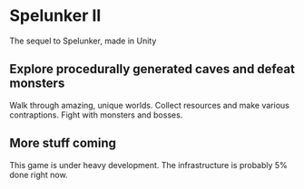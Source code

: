 # Spelunker II
The sequel to Spelunker, made in Unity


## Explore procedurally generated caves and defeat monsters
Walk through amazing, unique worlds. Collect resources and make various contraptions. Fight with monsters and bosses.

## More stuff coming
This game is under heavy development. The infrastructure is probably 5% done right now.
